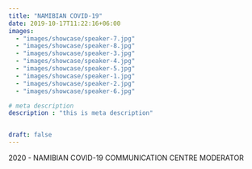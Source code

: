 ```yaml
---
title: "NAMIBIAN COVID-19"
date: 2019-10-17T11:22:16+06:00
images: 
  - "images/showcase/speaker-7.jpg"
  - "images/showcase/speaker-8.jpg"
  - "images/showcase/speaker-3.jpg"
  - "images/showcase/speaker-4.jpg"
  - "images/showcase/speaker-5.jpg"
  - "images/showcase/speaker-1.jpg"
  - "images/showcase/speaker-2.jpg"
  - "images/showcase/speaker-6.jpg"

# meta description
description : "this is meta description"


draft: false
---
```

2020 - NAMIBIAN COVID-19 COMMUNICATION CENTRE MODERATOR 